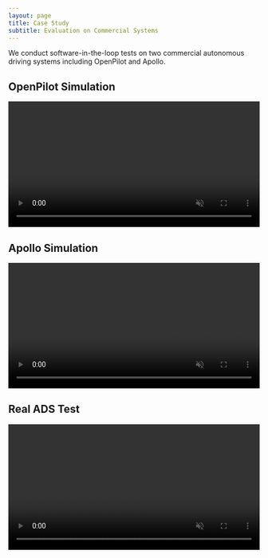 ```yaml
---
layout: page
title: Case Study
subtitle: Evaluation on Commercial Systems
---
```


We conduct software-in-the-loop tests on two commercial autonomous driving systems including OpenPilot and Apollo. 

## OpenPilot Simulation
<div style="text-align:center;">
  <video width="100%" controls autoplay loop muted>
       <source src="/assets/video/openPilot.mp4" type="video/mp4"> 
  </video>
</div>

## Apollo Simulation
<div style="text-align:center;">
  <video width="100%"  controls autoplay loop muted>
       <source src="/assets/video/Apollo.mp4" type="video/mp4"> 
  </video>
</div>

## Real ADS Test
<div style="text-align:center;">
  <video width="100%" controls autoplay loop muted>
       <source src="/assets/video/realworld.mp4" type="video/mp4"> 
  </video>
</div>